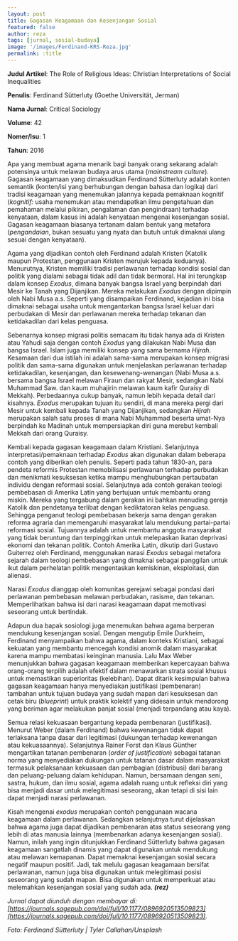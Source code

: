 ```yaml
---
layout: post
title: Gagasan Keagamaan dan Kesenjangan Sosial
featured: false
author: reza
tags: [jurnal, sosial-budaya]
image: '/images/Ferdinand-KRS-Reza.jpg'
permalink: :title
---
```


**Judul Artikel**: The Role of Religious Ideas: Christian Interpretations of Social Inequalities

**Penulis**: Ferdinand Sütterluty (Goethe Universität, Jerman)

**Nama Jurnal**: Critical Sociology

**Volume**: 42

**Nomer/Isu**: 1

**Tahun**: 2016

Apa yang membuat agama menarik bagi banyak orang sekarang adalah potensinya untuk melawan budaya arus utama (_mainstream culture_). Gagasan keagamaan yang dimaksudkan Ferdinand Sütterluty adalah konten semantik (konten/isi yang berhubungan dengan bahasa dan logika) dari tradisi keagamaan yang menemukan jalannya kepada pemaknaan kognitif (_kognitif:_ usaha menemukan atau mendapatkan ilmu pengetahuan dan pemahaman melalui pikiran, pengalaman dan pengindraan) terhadap kenyataan, dalam kasus ini adalah kenyataan mengenai kesenjangan sosial. Gagasan keagamaan biasanya tertanam dalam bentuk yang metafora (_pengandaian_, bukan sesuatu yang nyata dan butuh untuk dimaknai ulang sesuai dengan kenyataan).

Agama yang dijadikan contoh oleh Ferdinand adalah Kristen (Katolik maupun Protestan, penggunaan Kristen merujuk kepada keduanya). Menurutnya, Kristen memiliki tradisi perlawanan terhadap kondisi sosial dan politik yang dialami sebagai tidak adil dan tidak bermoral. Hal ini terungkap dalam konsep _Exodus_, dimana banyak bangsa Israel yang berpindah dari Mesir ke Tanah yang Dijanjikan. Mereka melakukan _Exodus_ dengan dipimpin oleh Nabi Musa a.s. Seperti yang disampaikan Ferdinand, kejadian ini bisa dimaknai sebagai usaha untuk mengantarkan bangsa Israel keluar dari perbudakan di Mesir dan perlawanan mereka terhadap tekanan dan ketidakadilan dari kelas penguasa.

Sebenarnya konsep migrasi politis semacam itu tidak hanya ada di Kristen atau Yahudi saja dengan contoh _Exodus_ yang dilakukan Nabi Musa dan bangsa Israel. Islam juga memiliki konsep yang sama bernama _Hijrah_. Kesamaan dari dua istilah ini adalah sama-sama merupakan konsep migrasi politik dan sama-sama digunakan untuk menjelaskan perlawanan terhadap ketidakadilan, kesenjangan, dan kesewenang-wenangan (Nabi Musa a.s. bersama bangsa Israel melawan Firaun dan rakyat Mesir, sedangkan Nabi Muhammad Saw. dan kaum muhajirin melawan kaum kafir Quraisy di Mekkah). Perbedaannya cukup banyak, namun lebih kepada detail dari kisahnya. _Exodus_ merupakan tujuan itu sendiri, di mana mereka pergi dari Mesir untuk kembali kepada Tanah yang Dijanjikan, sedangkan _Hijrah_ merupakan salah satu proses di mana Nabi Muhammad beserta umat-Nya berpindah ke Madinah untuk mempersiapkan diri guna merebut kembali Mekkah dari orang Quraisy.

Kembali kepada gagasan keagamaan dalam Kristiani. Selanjutnya interpretasi/pemaknaan terhadap _Exodus_ akan digunakan dalam beberapa contoh yang diberikan oleh penulis. Seperti pada tahun 1830-an, para pendeta reformis Protestan memobilisasi perlawanan terhadap perbudakan dan menikmati kesuksesan ketika mampu menghubungkan pertaubatan individu dengan reformasi sosial. Selanjutnya ada contoh gerakan teologi pembebasan di Amerika Latin yang bertujuan untuk membantu orang miskin. Mereka yang tergabung dalam gerakan ini bahkan menuding gereja Katolik dan pendetanya terlibat dengan kediktatoran kelas penguasa. Sehingga penganut teologi pembebasan bekerja sama dengan gerakan reforma agraria dan memengaruhi masyarakat lalu mendukung partai-partai reformasi sosial. Tujuannya adalah untuk membantu anggota masyarakat yang tidak beruntung dan terpinggirkan untuk melepaskan ikatan deprivasi ekonomi dan tekanan politik. Contoh Amerika Latin, dikutip dari Gustavo Guiterrez oleh Ferdinand, menggunakan narasi _Exodus_ sebagai metafora sejarah dalam teologi pembebasan yang dimaknai sebagai panggilan untuk ikut dalam perhelatan politik mengentaskan kemiskinan, eksploitasi, dan alienasi.

Narasi _Exodus_ dianggap oleh komunitas gerejawi sebagai pondasi dari perlawanan pembebasan melawan perbudakan, rasisme, dan tekanan. Memperlihatkan bahwa isi dari narasi keagamaan dapat memotivasi seseorang untuk bertindak.

Adapun dua bapak sosiologi juga menemukan bahwa agama berperan mendukung kesenjangan sosial. Dengan mengutip Emile Durkheim, Ferdinand menyampaikan bahwa agama, dalam konteks Kristiani, sebagai kekuatan yang membantu mencegah kondisi anomik dalam masyarakat karena mampu membatasi keinginan manusia. Lalu Max Weber menunjukkan bahwa gagasan keagamaan memberikan kepercayaan bahwa orang-orang terpilih adalah efektif dalam menawarkan strata sosial khusus untuk memastikan superioritas (kelebihan). Dapat ditarik kesimpulan bahwa gagasan keagamaan hanya menyediakan justifikasi (pembenaran) tambahan untuk tujuan budaya yang sudah mapan dari kesuksesan dan cetak biru (_blueprint_) untuk praktik kolektif yang didesain untuk mendorong yang beriman agar melakukan panjat sosial (menjadi terpandang atau kaya).

Semua relasi kekuasaan bergantung kepada pembenaran (justifikasi). Menurut Weber (dalam Ferdinand) bahwa kewenangan tidak dapat terlaksana tanpa dasar dari legitimasi (dukungan terhadap kewenangan atau kekuasaannya). Selanjutnya Rainer Forst dan Klaus Günther mengartikan tatanan pembenaran (_order of justification_) sebagai tatanan norma yang menyediakan dukungan untuk tatanan dasar dalam masyarakat termasuk pelaksanaan kekuasaan dan pembagian (distribusi) dari barang dan peluang-peluang dalam kehidupan. Namun, bersamaan dengan seni, sastra, hukum, dan ilmu sosial, agama adalah ruang untuk refleksi diri yang bisa menjadi dasar untuk melegitimasi seseorang, akan tetapi di sisi lain dapat menjadi narasi perlawanan.

Kisah mengenai _exodus_ merupakan contoh penggunaan wacana keagamaan dalam perlawanan. Sedangkan selanjutnya turut dijelaskan bahwa agama juga dapat dijadikan pembenaran atas status seseorang yang lebih di atas manusia lainnya (membenarkan adanya kesenjangan sosial). Namun, inilah yang ingin ditunjukkan Ferdinand Sütterluty bahwa gagasan keagamaan sangatlah dinamis yang dapat digunakan untuk mendukung atau melawan kemapanan. Dapat memaknai kesenjangan sosial secara negatif maupun positif. Jadi, tak melulu gagasan keagamaan bersifat perlawanan, namun juga bisa digunakan untuk melegitimasi posisi seseorang yang sudah mapan. Bisa digunakan untuk memperkuat atau melemahkan kesenjangan sosial yang sudah ada. **_(rez)_**

_Jurnal dapat diunduh dengan membayar di: [https://journals.sagepub.com/doi/full/10.1177/0896920513509823](https://journals.sagepub.com/doi/full/10.1177/0896920513509823)._

_Foto: Ferdinand Sütterluty | Tyler Callahan/Unsplash_
